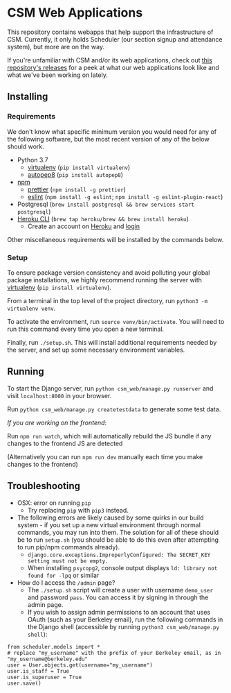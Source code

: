 # CSM Web Applications
This repository contains webapps that help support the infrastructure of CSM. Currently, it only holds Scheduler (our section signup and attendance system), but more are on the way.

If you're unfamiliar with CSM and/or its web applications, check out [this repository's releases](https://github.com/csmberkeley/csm_web/releases) for a peek at what our web applications look like and what we've been working on lately.

## Installing
### Requirements
We don't know what specific minimum version you would need for any of the following software, but the most recent version of any of the below should work.

* Python 3.7
  * [virtualenv](https://packaging.python.org/guides/installing-using-pip-and-virtualenv/) (`pip install virtualenv`)
  * [autopep8](https://pypi.org/project/autopep8/) (`pip install autopep8`)
* [npm](https://www.npmjs.com/get-npm)
  * [prettier](https://prettier.io/) (`npm install -g prettier`)
  * [eslint](https://eslint.org/) (`npm install -g eslint`; `npm install -g eslint-plugin-react`)
* Postgresql (`brew install postgresql && brew services start postgresql`)
* [Heroku CLI](https://devcenter.heroku.com/articles/heroku-cli#download-and-install) (`brew tap heroku/brew && brew install heroku`)
  * Create an account on [Heroku](https://id.heroku.com/login) and [login](https://devcenter.heroku.com/articles/heroku-cli#getting-started)

Other miscellaneous requirements will be installed by the commands below.

### Setup
To ensure package version consistency and avoid polluting your global package installations, we highly recommend running the server with [virtualenv](https://virtualenv.pypa.io/en/stable/) (`pip install virtualenv`).

From a terminal in the top level of the project directory, run `python3 -m virtualenv venv`.

To activate the environment, run `source venv/bin/activate`. You will need to run this command every time you open a new terminal.

Finally, run `./setup.sh`. This will install additional requirements needed by the server, and set up some necessary environment variables.

## Running
To start the Django server, run `python csm_web/manage.py runserver` and visit `localhost:8000` in your browser.

Run `python csm_web/manage.py createtestdata` to generate some test data.

*If you are working on the frontend*:

Run `npm run watch`, which will automatically rebuild the JS bundle if any changes to the frontend JS are detected

(Alternatively you can run `npm run dev` manually each time you make changes to the frontend)

## Troubleshooting
* OSX: error on running `pip`
  * Try replacing `pip` with `pip3` instead.
* The following errors are likely caused by some quirks in our build system - if you set up a new virtual environment through normal commands, you may run into them. The solution for all of these should be to run `setup.sh` (you should be able to do this even after attempting to run pip/npm commands already).
  * `django.core.exceptions.ImproperlyConfigured: The SECRET_KEY setting must not be empty.`
  * When installing `psycopg2`, console output displays `ld: library not found for -lpq` or similar
* How do I access the `/admin` page?
  * The `./setup.sh` script will create a user with username `demo_user` and password `pass`. You can access it by signing in through the admin page.
  * If you wish to assign admin permissions to an account that uses OAuth (such as your Berkeley email), run the following commands in the Django shell (accessible by running `python3 csm_web/manage.py shell`):
```
from scheduler.models import *
# replace "my_username" with the prefix of your Berkeley email, as in "my_username@berkeley.edu"
user = User.objects.get(username="my_username")
user.is_staff = True
user.is_superuser = True
user.save()
```
